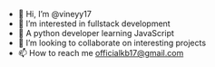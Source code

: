 - 👋 Hi, I’m @vineyy17
- 👀 I’m interested in fullstack development
- 🌱 A python developer learning JavaScript
- 💞️ I’m looking to collaborate on interesting projects
- 📫 How to reach me officialkb17@gmail.com

<!---
vineyy17/vineyy17 is a ✨ special ✨ repository because its `README.md` (this file) appears on your GitHub profile.
You can click the Preview link to take a look at your changes.
--->
